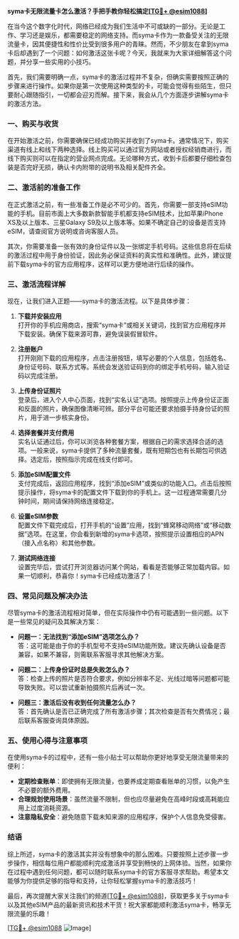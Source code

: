 **syma卡无限流量卡怎么激活？手把手教你轻松搞定[[TG💪+ @esim1088](https://t.me/s/esim1088)]**

在当今这个数字化时代，网络已经成为我们生活中不可或缺的一部分。无论是工作、学习还是娱乐，都需要稳定的网络支持。而syma卡作为一款备受关注的无限流量卡，因其便捷性和性价比受到很多用户的青睐。然而，不少朋友在拿到syma卡后却遇到了一个问题：如何激活这张卡呢？今天，我就来为大家详细解答这个问题，并分享一些实用的小技巧。

首先，我们需要明确一点，syma卡的激活过程并不复杂，但确实需要按照正确的步骤来进行操作。如果你是第一次使用这种类型的卡，可能会觉得有些陌生，但只要耐心跟随指引，一切都会迎刃而解。接下来，我会从几个方面逐步讲解syma卡的激活方法。

### **一、购买与收货**
在开始激活之前，你需要确保已经成功购买并收到了syma卡。通常情况下，购买渠道有线上和线下两种选择。线上购买可以通过官方网站或者授权经销商进行，而线下购买则可以在指定的营业网点完成。无论哪种方式，收到卡后都要仔细检查包装是否完好无损，确认卡内附带的说明书及相关配件齐全。

### **二、激活前的准备工作**
在正式激活之前，有一些准备工作是必不可少的。首先，你需要一部支持eSIM功能的手机。目前市面上大多数新款智能手机都支持eSIM技术，比如苹果iPhone XS及以上版本、三星Galaxy S9及以上版本等。如果不确定自己的设备是否支持eSIM，请查阅官方说明或咨询客服人员。

其次，你需要准备一张有效的身份证件以及一张绑定手机号码。这些信息将在后续的激活过程中用于身份验证，因此务必保证资料的真实性和准确性。此外，建议提前下载syma卡的官方应用程序，这样可以更方便地进行后续的操作。

### **三、激活流程详解**
现在，让我们进入正题——syma卡的激活流程。以下是具体步骤：

1. **下载并安装应用**  
   打开你的手机应用商店，搜索“syma卡”或相关关键词，找到官方应用程序并下载安装。确保下载来源可靠，避免误装假冒软件。

2. **注册账户**  
   打开刚刚下载的应用程序，点击注册按钮，填写必要的个人信息，包括姓名、身份证号码、联系方式等。系统会发送验证码到你的绑定手机号码，输入验证码以完成注册。

3. **上传身份证照片**  
   登录后，进入个人中心页面，找到“实名认证”选项。按照提示上传身份证正面和反面的照片，确保图像清晰可辨。部分平台可能还要求拍摄手持身份证的照片，用于进一步核实身份。

4. **选择套餐并支付费用**  
   实名认证通过后，你可以浏览各种套餐方案，根据自己的需求选择合适的选项。一般来说，syma卡提供了多种流量套餐，既有短期包也有长期包可供选择。选定后，按照指示完成在线支付即可。

5. **添加eSIM配置文件**  
   支付完成后，返回应用程序，找到“添加eSIM”或类似的功能入口。点击后按照提示操作，将syma卡的配置文件下载到你的手机上。这一过程通常需要几分钟时间，期间请保持网络连接稳定。

6. **设置eSIM参数**  
   配置文件下载完成后，打开手机的“设置”应用，找到“蜂窝移动网络”或“移动数据”选项。在这里，你会看到新增的syma卡选项，按照提示设置相应的APN（接入点名称）和其他参数。

7. **测试网络连接**  
   设置完毕后，尝试打开浏览器访问某个网站，看看是否能够正常加载内容。如果一切顺利，恭喜你！syma卡已经成功激活了！

### **四、常见问题及解决办法**
尽管syma卡的激活流程相对简单，但在实际操作中仍有可能遇到一些问题。以下是一些常见的疑问及其解决方案：

- **问题一：无法找到“添加eSIM”选项怎么办？**  
  答：这可能是由于你的手机型号不支持eSIM功能所致。建议先确认设备是否兼容，如果不兼容，则需联系客服寻求其他解决方案。

- **问题二：上传身份证时总是失败怎么办？**  
  答：检查上传的照片是否符合要求，例如分辨率不足、光线过暗等问题都可能导致失败。可以尝试重新拍摄照片后再试一次。

- **问题三：激活后没有收到任何流量怎么办？**  
  答：首先确认是否已正确完成了所有激活步骤；其次检查是否有欠费情况；最后联系客服查询具体原因。

### **五、使用心得与注意事项**
在使用syma卡的过程中，还有一些小贴士可以帮助你更好地享受无限流量带来的便利：

- **定期检查账单**：即使拥有无限流量，也要养成定期查看账单的习惯，以免产生不必要的额外费用。
- **合理规划使用场景**：虽然流量不限制，但也应尽量避免在高峰时段或高耗能应用上过度消耗资源。
- **注意隐私安全**：避免随意下载未知来源的应用程序，保护个人信息免受侵害。

### **结语**
综上所述，syma卡的激活其实并没有想象中的那么困难。只要按照上述步骤一步步操作，相信每位用户都能顺利完成激活并享受到畅快的上网体验。当然，如果你在过程中遇到任何问题，都可以随时联系syma卡的官方客服寻求帮助。希望本文能够为你提供足够的指导和支持，让你轻松掌握syma卡的激活技巧！

最后，再次提醒大家关注我们的频道[[TG💪+ @esim1088](https://t.me/s/esim1088)]，获取更多关于syma卡以及其他eSIM产品的最新资讯和技术干货！祝大家都能顺利激活syma卡，畅享无限流量的乐趣！

[[TG💪+ @esim1088](https://t.me/s/esim1088) ![Image](https://i.postimg.cc/4NQfJmqS/Snipaste-2025-05-13-00-14-12.png)]